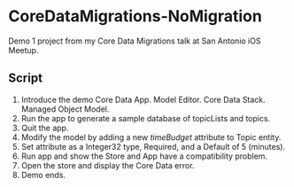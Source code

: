 CoreDataMigrations-NoMigration
==============================

Demo 1 project from my Core Data Migrations talk at San Antonio iOS Meetup.

Script
------
1. Introduce the demo Core Data App. Model Editor. Core Data Stack. Managed Object Model.
2. Run the app to generate a sample database of topicLists and topics.
3. Quit the app. 
4. Modify the model by adding a new *timeBudget* attribute to Topic entity. 
5. Set attribute as a Integer32 type, Required, and a Default of 5 (minutes).
6. Run app and show the Store and App have a compatibility problem. 
7. Open the store and display the Core Data error.
8. Demo ends.
